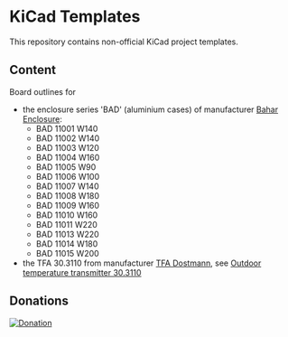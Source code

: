 # KiCad Templates

This repository contains non-official KiCad project templates.

## Content
Board outlines for
* the enclosure series 'BAD' (aluminium cases) of manufacturer [Bahar Enclosure](https://bahar-enclosure.com/):
  * BAD 11001 W140
  * BAD 11002 W140
  * BAD 11003 W120
  * BAD 11004 W160
  * BAD 11005 W90
  * BAD 11006 W100
  * BAD 11007 W140
  * BAD 11008 W180
  * BAD 11009 W160
  * BAD 11010 W160
  * BAD 11011 W220
  * BAD 11013 W220
  * BAD 11014 W180
  * BAD 11015 W200
* the TFA 30.3110 from manufacturer [TFA Dostmann](https://www.tfa-dostmann.de/), see [Outdoor temperature transmitter 30.3110](https://www.tfa-dostmann.de/produkt/aussentemperatursender-30-3110/)

## Donations
[![Donation](https://img.shields.io/badge/donate-paypal-orange.svg)](https://paypal.me/Oberreiter)
